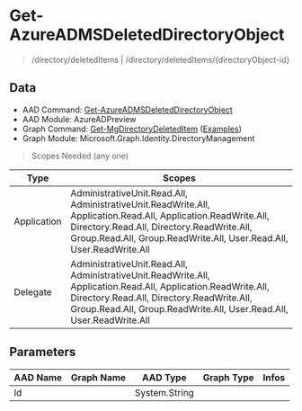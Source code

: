 # Get-AzureADMSDeletedDirectoryObject

> /directory/deletedItems | /directory/deletedItems/{directoryObject-id}

## Data

+ AAD Command: [Get-AzureADMSDeletedDirectoryObject](https://docs.microsoft.com/en-us/powershell/module/AzureADPreview/Get-AzureADMSDeletedDirectoryObject)
+ AAD Module: AzureADPreview
+ Graph Command: [Get-MgDirectoryDeletedItem](https://docs.microsoft.com/en-us/powershell/module/Microsoft.Graph.Identity.DirectoryManagement/Get-MgDirectoryDeletedItem) ([Examples](https://github.com/orgs/msgraph/discussions?discussions_q=Get-MgDirectoryDeletedItem))
+ Graph Module: Microsoft.Graph.Identity.DirectoryManagement

> Scopes Needed (any one)

|Type|Scopes|
|---|---|
|Application|AdministrativeUnit.Read.All, AdministrativeUnit.ReadWrite.All, Application.Read.All, Application.ReadWrite.All, Directory.Read.All, Directory.ReadWrite.All, Group.Read.All, Group.ReadWrite.All, User.Read.All, User.ReadWrite.All|
|Delegate|AdministrativeUnit.Read.All, AdministrativeUnit.ReadWrite.All, Application.Read.All, Application.ReadWrite.All, Directory.Read.All, Directory.ReadWrite.All, Group.Read.All, Group.ReadWrite.All, User.Read.All, User.ReadWrite.All|

## Parameters

|AAD Name|Graph Name|AAD Type|Graph Type|Infos|
|---|---|---|---|---|
|Id||System.String|||

